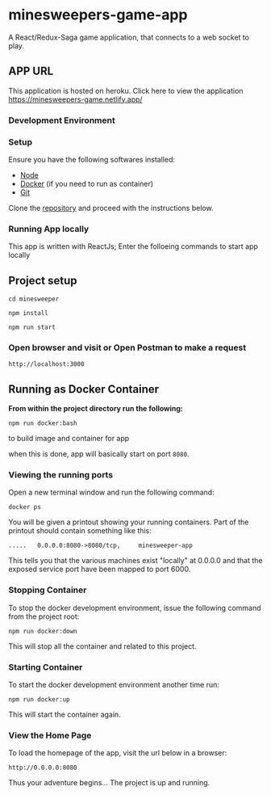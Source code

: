 # minesweepers-game-app

A React/Redux-Saga game application, that connects to a web socket to play.

## APP URL
This application is hosted on heroku. Click here to view the application https://minesweepers-game.netlify.app/
### Development Environment

### Setup

Ensure you have the following softwares installed:

- [Node](https://nodejs.org)
- [Docker](https://docs.docker.com/install/) (if you need to run as container)
- [Git](https://www.atlassian.com/git/tutorials/install-git)

Clone the [repository](https://github.com/sodiadrhain/movie-web-app.git) and proceed with the instructions below.

### Running App locally

This app is written with ReactJs; Enter the folloeing commands to start app locally

## Project setup

```
cd minesweeper
```

```
npm install
```

```
npm run start
```

### Open browser and visit or Open Postman to make a request

```
http://localhost:3000
```

## Running as Docker Container

**From within the project directory run the following:**

```
npm run docker:bash
```

to build image and container for app

when this is done, app will basically start on port `8080`.

### Viewing the running ports

Open a new terminal window and run the following command:

```
docker ps
```

You will be given a printout showing your running containers. Part of the printout should contain something like this:

```
.....   0.0.0.0:8080->8080/tcp,     minesweeper-app

```

This tells you that the various machines exist "locally" at 0.0.0.0 and that the exposed service port have been mapped to port 6000.

### Stopping Container

To stop the docker development environment, issue the following command from the project root:

```
npm run docker:down
```

This will stop all the container and related to this project.

### Starting Container

To start the docker development environment another time run:

```
npm run docker:up
```

This will start the container again.

### View the Home Page

To load the homepage of the app, visit the url below in a browser:

    http://0.0.0.0:8080

Thus your adventure begins... The project is up and running.
